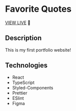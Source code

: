 # Favorite Quotes

[VIEW LIVE](https://sakuranishiya.com) 🚀

## Description

This is my first portfolio website!

## Technologies

- React
- TypeScript
- Styled-Components
- Prettier
- ESlint
- Figma
